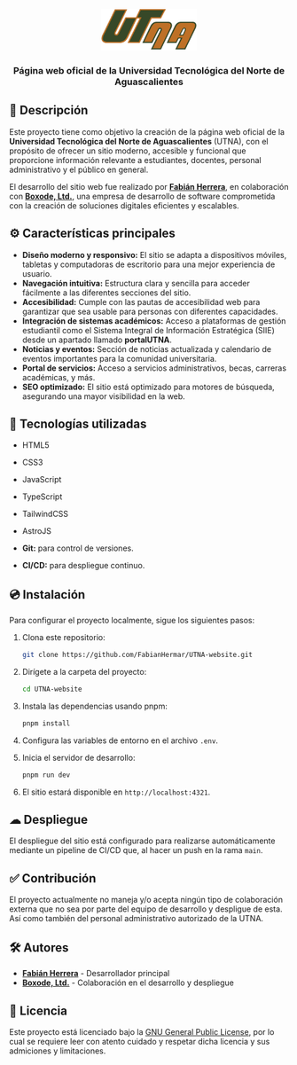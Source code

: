 <div align='center'>
  <img src='https://raw.githubusercontent.com/FabianHermar/UTNA-website/refs/heads/main/public/utna-logo.png' height="75em" />
  <h3>Página web oficial de la Universidad Tecnológica del Norte de Aguascalientes</h3>
</div>

## 📝 Descripción

Este proyecto tiene como objetivo la creación de la página web oficial de la **Universidad Tecnológica del Norte de Aguascalientes** (UTNA), con el propósito de ofrecer un sitio moderno, accesible y funcional que proporcione información relevante a estudiantes, docentes, personal administrativo y el público en general.

El desarrollo del sitio web fue realizado por [**Fabián Herrera**](https://fabianh.me), en colaboración con [**Boxode, Ltd.**](https://boxode.org), una empresa de desarrollo de software comprometida con la creación de soluciones digitales eficientes y escalables.

## ⚙ Características principales

- **Diseño moderno y responsivo:** El sitio se adapta a dispositivos móviles, tabletas y computadoras de escritorio para una mejor experiencia de usuario.
- **Navegación intuitiva:** Estructura clara y sencilla para acceder fácilmente a las diferentes secciones del sitio.
- **Accesibilidad:** Cumple con las pautas de accesibilidad web para garantizar que sea usable para personas con diferentes capacidades.
- **Integración de sistemas académicos:** Acceso a plataformas de gestión estudiantil como el Sistema Integral de Información Estratégica (SIIE) desde un apartado llamado **portalUTNA**.
- **Noticias y eventos:** Sección de noticias actualizada y calendario de eventos importantes para la comunidad universitaria.
- **Portal de servicios:** Acceso a servicios administrativos, becas, carreras académicas, y más.
- **SEO optimizado:** El sitio está optimizado para motores de búsqueda, asegurando una mayor visibilidad en la web.

## 🚀 Tecnologías utilizadas

  - HTML5
  - CSS3
  - JavaScript
  - TypeScript
  - TailwindCSS
  - AstroJS

  - **Git:** para control de versiones.
  - **CI/CD:** para despliegue continuo.

## 💿 Instalación

Para configurar el proyecto localmente, sigue los siguientes pasos:

1. Clona este repositorio:

   ```bash
   git clone https://github.com/FabianHermar/UTNA-website.git
   ```

2. Dirígete a la carpeta del proyecto:

   ```bash
   cd UTNA-website
   ```

3. Instala las dependencias usando pnpm:

   ```bash
   pnpm install
   ```

4. Configura las variables de entorno en el archivo `.env`.

5. Inicia el servidor de desarrollo:

   ```bash
   pnpm run dev
   ```

6. El sitio estará disponible en `http://localhost:4321`.

## ☁ Despliegue

El despliegue del sitio está configurado para realizarse automáticamente mediante un pipeline de CI/CD que, al hacer un push en la rama `main`.


## ✅ Contribución 

El proyecto actualmente no maneja y/o acepta ningún tipo de colaboración externa que no sea por parte del equipo de desarrollo y despligue de esta. Así como también del personal administrativo autorizado de la UTNA.

## 🛠 Autores 

- [**Fabián Herrera**](https://fabianh.me) - Desarrollador principal
- [**Boxode, Ltd.**](https://boxode.org) - Colaboración en el desarrollo y despliegue

## 📜 Licencia 

Este proyecto está licenciado bajo la [GNU General Public License](LICENSE), por lo cual se requiere leer con atento cuidado y respetar dicha licencia y sus admiciones y limitaciones.
